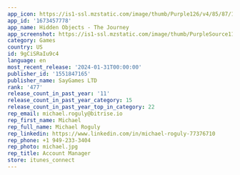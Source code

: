 ```yaml
---
app_icon: https://is1-ssl.mzstatic.com/image/thumb/Purple126/v4/85/87/15/85871535-a87f-4c64-f234-162965eadfad/AppIcon-0-0-1x_U007emarketing-0-7-0-85-220.png/1024x1024bb.png
app_id: '1673457778'
app_name: Hidden Objects - The Journey
app_screenshot: https://is1-ssl.mzstatic.com/image/thumb/PurpleSource116/v4/52/88/43/52884350-97a9-05c1-7026-3c16cfbd8025/03b65818-7f54-4058-9778-4ee721cd9b9a_screen1.png/1284x2778bb.png
category: Games
country: US
id: 9gCiSRaIu9c4
language: en
most_recent_release: '2024-01-31T00:00:00'
publisher_id: '1551847165'
publisher_name: SayGames LTD
rank: '477'
release_count_in_past_year: '11'
release_count_in_past_year_category: 15
release_count_in_past_year_top_in_category: 22
rep_email: michael.roguly@bitrise.io
rep_first_name: Michael
rep_full_name: Michael Roguly
rep_linkedin: https://www.linkedin.com/in/michael-roguly-77376710
rep_phone: +1 949-233-3404
rep_photo: michael.jpg
rep_title: Account Manager
store: itunes_connect
---
```

